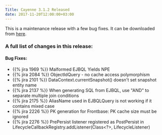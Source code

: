 ```yaml
---
Title: Cayenne 3.1.2 Released
date: 2017-11-20T12:00:00+03:00
--- 
```

This is a maintenance release with a few bug fixes.
It can be downloaded from [here](/download.html).

### A full list of changes in this release:

#### Bug Fixes:

* {{% jira 1969 %}} Malformed EJBQL Yields NPE
* {{% jira 2084 %}} ObjectIdQuery - no cache access polymorphism
* {{% jira 2101 %}} DataContext.currentSnapshot() doesn't set snapshot entity name
* {{% jira 2137 %}} When generating SQL from EJBQL, use "AND" to separate multiple join conditions
* {{% jira 2175 %}} AliasName used in EJBQLQuery is not working if it contains mixed case
* {{% jira 2226 %}} PK generation for Frontbase: PK cache size must be ignored
* {{% jira 2276 %}} PrePersist listener registered as PostPersist in LifecycleCallbackRegistry.addListener(Class<?>, LifecycleListener)